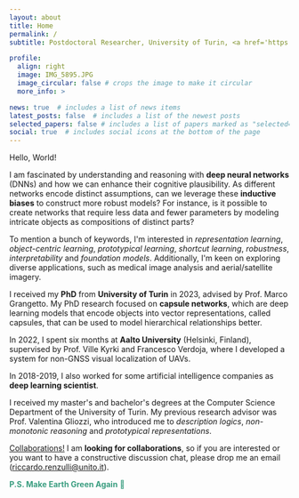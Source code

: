 ```yaml
---
layout: about
title: Home
permalink: /
subtitle: Postdoctoral Researcher, University of Turin, <a href='https://eidos.di.unito.it/'>EIDOS group</a>

profile:
  align: right
  image: IMG_5895.JPG
  image_circular: false # crops the image to make it circular
  more_info: >

news: true  # includes a list of news items
latest_posts: false  # includes a list of the newest posts
selected_papers: false # includes a list of papers marked as "selected={true}"
social: true  # includes social icons at the bottom of the page
---
```


Hello, World!

I am fascinated by understanding and reasoning with **deep neural networks** (DNNs) and how we can enhance their cognitive plausibility. As different networks encode distinct assumptions, can we leverage these **inductive biases** to construct more robust models? For instance, is it possible to create networks that require less data and fewer parameters by modeling intricate objects as compositions of distinct parts?

To mention a bunch of keywords, I'm interested in *representation learning*, *object-centric learning*, *prototypical learning*, *shortcut learning*, *robustness*, *interpretability* and *foundation models*. Additionally, I'm keen on exploring diverse applications, such as medical image analysis and aerial/satellite imagery.

I received my **PhD** from **University of Turin** in 2023, advised by Prof. Marco Grangetto. My PhD research focused on **capsule networks**, which are deep learning models that encode objects into vector representations, called capsules, that can be used to model hierarchical relationships better.

In 2022, I spent six months at **Aalto University** (Helsinki, Finland), supervised by Prof. Ville Kyrki and Francesco Verdoja, where I developed a system for non-GNSS visual localization of UAVs.

In 2018-2019, I also worked for some artificial intelligence companies as **deep learning scientist**.

I received my master's and bachelor's degrees at the Computer Science Department of the University of Turin. My previous research advisor was Prof. Valentina Gliozzi, who introduced me to *description logics*, *non-monotonic reasoning* and *prototypical representations*.

[Collaborations!](https://riccardorenzulli.github.io) I am **looking for collaborations**, so if you are interested or you want to have a constructive discussion chat, please drop me an email (riccardo.renzulli@unito.it).

<span style="color:#3b9e80">**P.S. Make Earth Green Again** 🌱</span>
